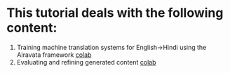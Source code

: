 # This tutorial deals with the following content:
1. Training machine translation systems for English→Hindi using the Airavata framework [colab](https://colab.research.google.com/drive/1YiCpcHuDe_7V5-LwUMGHWV_dxY6Qzmz)
2. Evaluating and refining generated content [colab](https://colab.research.google.com/drive/1XblZQKiRz9Mk0FUxkjOcMKb8-3O73zuj)
